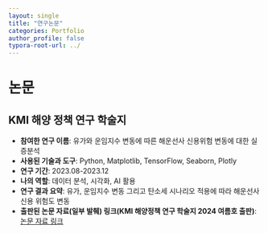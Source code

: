 ```yaml
---
layout: single
title: "연구논문"
categories: Portfolio
author_profile: false
typora-root-url: ../
---
```


# 논문



## KMI 해양 정책 연구 학술지

* **참여한 연구 이름**: 유가와 운임지수 변동에 따른 해운선사 신용위험 변동에 대한 실증분석
* **사용된 기술과 도구**: Python, Matplotlib, TensorFlow, Seaborn, Plotly
* **연구 기간**: 2023.08-2023.12
* **나의 역할**: 데이터 분석, 시각화, AI 활용 
* **연구 결과 요약**: 유가, 운임지수 변동 그리고 탄소세 시나리오 적용에 따라 해운선사 신용 위험도 변동
* **출판된 논문 자료(일부 발췌) 링크(KMI 해양정책 연구 학술지 2024 여름호 출판)**: <a href="https://www.dropbox.com/scl/fi/s5kdcjbq7x0mln7oyfzed/.pdf?rlkey=60da5rp58ei4xzy9e75vf86vi&dl=0" target="_blank">논문 자료 링크</a>

